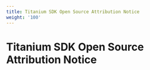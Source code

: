 ```yaml
---
title: Titanium SDK Open Source Attribution Notice
weight: '100'
---
```


# Titanium SDK Open Source Attribution Notice
